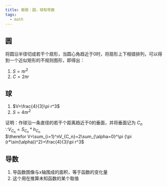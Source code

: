 ```yaml
---
title: 极限：圆，球和导数
tags:
  - math
---
```


## 圆

将圆沿半径切成若干个扇形，当圆心角趋近于0时，将扇形上下相错排列，可以得到一个近似矩形的不规则图形，即得出：
1. $S=\pi r^2$
2. $C=2\pi r$


## 球

1. $V=\frac{4}{3}\pi r^3$
2. $S=4\pi r^2$

证明：作球沿一条直径的若干个距离趋近于0的垂面，并将垂面记为 $C_n$ <br> 
$\because V_{C_n}=S_{C_n}*h_{C_n}$ <br> 
$\therefor V=\sum_{i=1}^nV_{C_n}=2\sum_{\alpha=0}^\pi {\pi (r*\sin(\alpha))^2}=\frac{4}{3}\pi r^3$ <br> 

## 导数

1. 导函数图像与x轴围成的面积，等于函数的变化量
2. 这个用在推算未知函数的某个取值